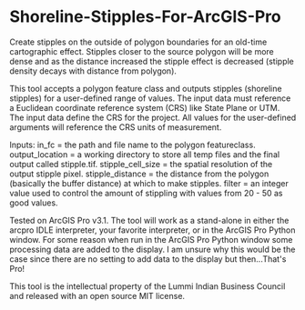 # Shoreline-Stipples-For-ArcGIS-Pro

Create stipples on the outside of polygon boundaries for an old-time cartographic effect.  Stipples closer to the source polygon will be more dense and as the distance increased the stipple effect is decreased (stipple density decays with distance from polygon).

This tool accepts a polygon feature class and outputs stipples (shoreline stipples) for a user-defined range of values.  The input data must reference a Euclidean coordinate reference system (CRS) like State Plane or UTM.  The input data define the CRS for the project.  All values for the user-defined arguments will reference the CRS units of measurement.

Inputs:
in_fc = the path and file name to the polygon featureclass.
output_location = a working directory to store all temp files and the final output called stipple.tif.
stipple_cell_size = the spatial resolution of the output stipple pixel.
stipple_distance = the distance from the polygon (basically the buffer distance) at which to make stipples.
filter = an integer value used to control the amount of stippling with values from 20 - 50 as good values.

Tested on ArcGIS Pro v3.1.  The tool will work as a stand-alone in either the arcpro IDLE interpreter, your favorite interpreter, or in the ArcGIS Pro Python window.  For some reason when run in the ArcGIS Pro Python window some processing data are added to the display.  I am unsure why this would be the case since there are no setting to add data to the display but then...That's Pro!

This tool is the intellectual property of the Lummi Indian Business Council and released with an open source MIT license.
